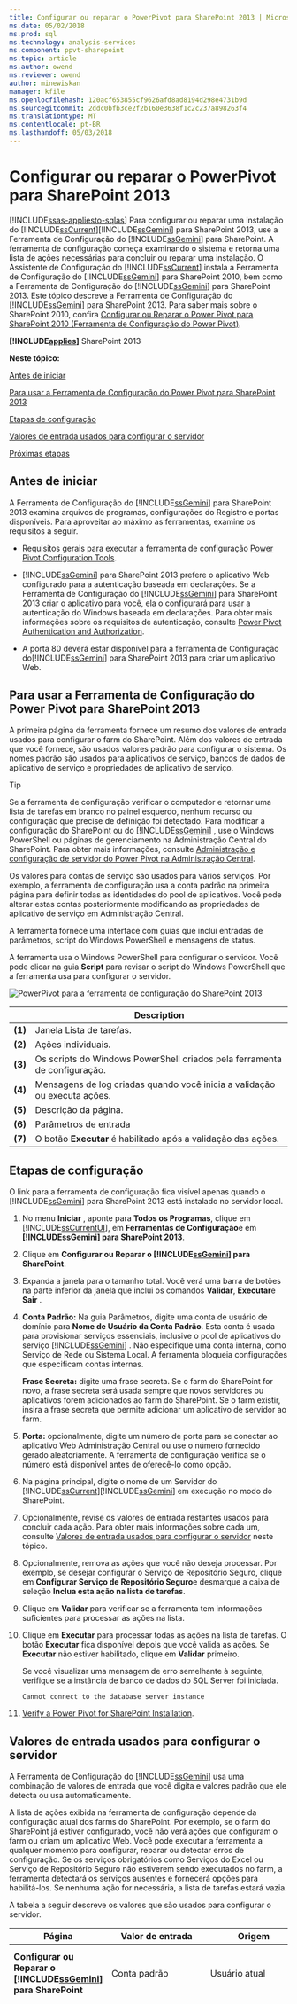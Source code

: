 ```yaml
---
title: Configurar ou reparar o PowerPivot para SharePoint 2013 | Microsoft Docs
ms.date: 05/02/2018
ms.prod: sql
ms.technology: analysis-services
ms.component: ppvt-sharepoint
ms.topic: article
ms.author: owend
ms.reviewer: owend
author: minewiskan
manager: kfile
ms.openlocfilehash: 120acf653855cf9626afd8ad8194d298e4731b9d
ms.sourcegitcommit: 2ddc0bfb3ce2f2b160e3638f1c2c237a898263f4
ms.translationtype: MT
ms.contentlocale: pt-BR
ms.lasthandoff: 05/03/2018
---
```

# <a name="configure-or-repair-power-pivot-for-sharepoint-2013"></a>Configurar ou reparar o PowerPivot para SharePoint 2013
[!INCLUDE[ssas-appliesto-sqlas](../../includes/ssas-appliesto-sqlas.md)]
  Para configurar ou reparar uma instalação do [!INCLUDE[ssCurrent](../../includes/sscurrent-md.md)][!INCLUDE[ssGemini](../../includes/ssgemini-md.md)] para SharePoint 2013, use a Ferramenta de Configuração do [!INCLUDE[ssGemini](../../includes/ssgemini-md.md)] para SharePoint. A ferramenta de configuração começa examinando o sistema e retorna uma lista de ações necessárias para concluir ou reparar uma instalação. O Assistente de Configuração do [!INCLUDE[ssCurrent](../../includes/sscurrent-md.md)] instala a Ferramenta de Configuração do [!INCLUDE[ssGemini](../../includes/ssgemini-md.md)] para SharePoint 2010, bem como a Ferramenta de Configuração do [!INCLUDE[ssGemini](../../includes/ssgemini-md.md)] para SharePoint 2013. Este tópico descreve a Ferramenta de Configuração do [!INCLUDE[ssGemini](../../includes/ssgemini-md.md)] para SharePoint 2013. Para saber mais sobre o SharePoint 2010, confira [Configurar ou Reparar o Power Pivot para SharePoint 2010 (Ferramenta de Configuração do Power Pivot)](http://msdn.microsoft.com/en-us/d61f49c5-efaa-4455-98f2-8c293fa50046).  
  
 **[!INCLUDE[applies](../../includes/applies-md.md)]**  SharePoint 2013  
  
 **Neste tópico:**  
  
 [Antes de iniciar](#bkmk_before)  
  
 [Para usar a Ferramenta de Configuração do Power Pivot para SharePoint 2013](#bkmk_using)  
  
 [Etapas de configuração](#bkmk_steps)  
  
 [Valores de entrada usados para configurar o servidor](#bkmk_input)  
  
 [Próximas etapas](#bkmk_nextsteps)  
  
##  <a name="bkmk_before"></a> Antes de iniciar  
 A Ferramenta de Configuração do [!INCLUDE[ssGemini](../../includes/ssgemini-md.md)] para SharePoint 2013 examina arquivos de programas, configurações do Registro e portas disponíveis. Para aproveitar ao máximo as ferramentas, examine os requisitos a seguir.  
  
-   Requisitos gerais para executar a ferramenta de configuração [Power Pivot Configuration Tools](../../analysis-services/power-pivot-sharepoint/power-pivot-configuration-tools.md).  
  
-   [!INCLUDE[ssGemini](../../includes/ssgemini-md.md)] para SharePoint 2013 prefere o aplicativo Web configurado para a autenticação baseada em declarações. Se a Ferramenta de Configuração do [!INCLUDE[ssGemini](../../includes/ssgemini-md.md)] para SharePoint 2013 criar o aplicativo para você, ela o configurará para usar a autenticação do Windows baseada em declarações. Para obter mais informações sobre os requisitos de autenticação, consulte [Power Pivot Authentication and Authorization](../../analysis-services/power-pivot-sharepoint/power-pivot-authentication-and-authorization.md).  
  
-   A porta 80 deverá estar disponível para a ferramenta de Configuração do[!INCLUDE[ssGemini](../../includes/ssgemini-md.md)] para SharePoint 2013 para criar um aplicativo Web.  
  
##  <a name="bkmk_using"></a> Para usar a Ferramenta de Configuração do Power Pivot para SharePoint 2013  
 A primeira página da ferramenta fornece um resumo dos valores de entrada usados para configurar o farm do SharePoint. Além dos valores de entrada que você fornece, são usados valores padrão para configurar o sistema. Os nomes padrão são usados para aplicativos de serviço, bancos de dados de aplicativo de serviço e propriedades de aplicativo de serviço.  
  
> [!TIP]  
>  Se a ferramenta de configuração verificar o computador e retornar uma lista de tarefas em branco no painel esquerdo, nenhum recurso ou configuração que precise de definição foi detectado. Para modificar a configuração do SharePoint ou do [!INCLUDE[ssGemini](../../includes/ssgemini-md.md)] , use o Windows PowerShell ou páginas de gerenciamento na Administração Central do SharePoint. Para obter mais informações, consulte [Administração e configuração de servidor do Power Pivot na Administração Central](../../analysis-services/power-pivot-sharepoint/power-pivot-server-administration-and-configuration-in-central-administration.md).  
  
 Os valores para contas de serviço são usados para vários serviços. Por exemplo, a ferramenta de configuração usa a conta padrão na primeira página para definir todas as identidades do pool de aplicativos. Você pode alterar estas contas posteriormente modificando as propriedades de aplicativo de serviço em Administração Central.  
  
 A ferramenta fornece uma interface com guias que inclui entradas de parâmetros, script do Windows PowerShell e mensagens de status.  
  
 A ferramenta usa o Windows PowerShell para configurar o servidor. Você pode clicar na guia **Script** para revisar o script do Windows PowerShell que a ferramenta usa para configurar o servidor.  
  
 ![PowerPivot para a ferramenta de configuração do SharePoint 2013](../../analysis-services/power-pivot-sharepoint/media/ssas-powerpivot-configtool-4-sharepoint2013-mainpage-configure.gif "PowerPivot para a ferramenta de configuração do SharePoint 2013")  
  
||Description|  
|-|-----------------|  
|**(1)**|Janela Lista de tarefas.|  
|**(2)**|Ações individuais.|  
|**(3)**|Os scripts do Windows PowerShell criados pela ferramenta de configuração.|  
|**(4)**|Mensagens de log criadas quando você inicia a validação ou executa ações.|  
|**(5)**|Descrição da página.|  
|**(6)**|Parâmetros de entrada|  
|**(7)**|O botão **Executar** é habilitado após a validação das ações.|  
  
##  <a name="bkmk_steps"></a> Etapas de configuração  
 O link para a ferramenta de configuração fica visível apenas quando o [!INCLUDE[ssGemini](../../includes/ssgemini-md.md)] para SharePoint 2013 está instalado no servidor local.  
  
1.  No menu **Iniciar** , aponte para **Todos os Programas**, clique em [!INCLUDE[ssCurrentUI](../../includes/sscurrentui-md.md)], em **Ferramentas de Configuração**e em **[!INCLUDE[ssGemini](../../includes/ssgemini-md.md)] para SharePoint 2013**.  
  
2.  Clique em **Configurar ou Reparar o [!INCLUDE[ssGemini](../../includes/ssgemini-md.md)] para SharePoint**.  
  
3.  Expanda a janela para o tamanho total. Você verá uma barra de botões na parte inferior da janela que inclui os comandos **Validar**, **Executar**e **Sair** .  
  
4.  **Conta Padrão:** Na guia Parâmetros, digite uma conta de usuário de domínio para **Nome de Usuário da Conta Padrão**. Esta conta é usada para provisionar serviços essenciais, inclusive o pool de aplicativos do serviço [!INCLUDE[ssGemini](../../includes/ssgemini-md.md)] . Não especifique uma conta interna, como Serviço de Rede ou Sistema Local. A ferramenta bloqueia configurações que especificam contas internas.  
  
     **Frase Secreta:** digite uma frase secreta. Se o farm do SharePoint for novo, a frase secreta será usada sempre que novos servidores ou aplicativos forem adicionados ao farm do SharePoint. Se o farm existir, insira a frase secreta que permite adicionar um aplicativo de servidor ao farm.  
  
5.  **Porta:** opcionalmente, digite um número de porta para se conectar ao aplicativo Web Administração Central ou use o número fornecido gerado aleatoriamente. A ferramenta de configuração verifica se o número está disponível antes de oferecê-lo como opção.  
  
6.  Na página principal, digite o nome de um Servidor do [!INCLUDE[ssCurrent](../../includes/sscurrent-md.md)][!INCLUDE[ssGemini](../../includes/ssgemini-md.md)] em execução no modo do SharePoint.  
  
7.  Opcionalmente, revise os valores de entrada restantes usados para concluir cada ação. Para obter mais informações sobre cada um, consulte [Valores de entrada usados para configurar o servidor](#bkmk_input) neste tópico.  
  
8.  Opcionalmente, remova as ações que você não deseja processar. Por exemplo, se desejar configurar o Serviço de Repositório Seguro, clique em **Configurar Serviço de Repositório Seguro**e desmarque a caixa de seleção **Inclua esta ação na lista de tarefas**.  
  
9. Clique em **Validar** para verificar se a ferramenta tem informações suficientes para processar as ações na lista.  
  
10. Clique em **Executar** para processar todas as ações na lista de tarefas. O botão **Executar** fica disponível depois que você valida as ações. Se **Executar** não estiver habilitado, clique em **Validar** primeiro.  
  
     Se você visualizar uma mensagem de erro semelhante à seguinte, verifique se a instância de banco de dados do SQL Server foi iniciada.  
  
    ```  
    Cannot connect to the database server instance  
    ```  
  
11. [Verify a Power Pivot for SharePoint Installation](../../analysis-services/instances/install-windows/verify-a-power-pivot-for-sharepoint-installation.md).  
  
##  <a name="bkmk_input"></a> Valores de entrada usados para configurar o servidor  
 A Ferramenta de Configuração do [!INCLUDE[ssGemini](../../includes/ssgemini-md.md)] usa uma combinação de valores de entrada que você digita e valores padrão que ele detecta ou usa automaticamente.  
  
 A lista de ações exibida na ferramenta de configuração depende da configuração atual dos farms do SharePoint. Por exemplo, se o farm do SharePoint já estiver configurado, você não verá ações que configuram o farm ou criam um aplicativo Web. Você pode executar a ferramenta a qualquer momento para configurar, reparar ou detectar erros de configuração. Se os serviços obrigatórios como Serviços do Excel ou Serviço de Repositório Seguro não estiverem sendo executados no farm, a ferramenta detectará os serviços ausentes e fornecerá opções para habilitá-los. Se nenhuma ação for necessária, a lista de tarefas estará vazia.  
  
 A tabela a seguir descreve os valores que são usados para configurar o servidor.  
  
|Página|Valor de entrada|Origem|Description|  
|----------|-----------------|------------|-----------------|  
|**Configurar ou Reparar o [!INCLUDE[ssGemini](../../includes/ssgemini-md.md)] para SharePoint**|Conta padrão|Usuário atual|A conta padrão é uma conta de usuário de domínio do Windows usada para provisionar serviços compartilhados no farm. Ela é usada para provisionar o seguinte:|  
||||-<br />                    [!INCLUDE[ssGemini](../../includes/ssgemini-md.md)] Padrão|  
||||- Serviço de Repositório Seguro|  
||||- Serviços do Excel|  
||||- A identidade do pool de aplicativos Web|  
||||- O administrador de conjunto de sites|  
||||- A conta autônoma de atualização de dados do [!INCLUDE[ssGemini](../../includes/ssgemini-md.md)] .|  
||||Por padrão, a conta de domínio do usuário atual é usada.<br /><br /> Observação: é recomendável substituir o valor padrão, a menos que você esteja configurando um servidor para fins de avaliação e de não produção.<br /><br /> É possível alterar as identidades do serviço após a configuração ou o reparo usando a Administração Central.<br /><br /> Opcionalmente, na ferramenta de Configuração do [!INCLUDE[ssGemini](../../includes/ssgemini-md.md)] , especifique contas dedicadas para o seguinte:|  
||||- Aplicativo Web, usando a página **Criar Aplicativo Web Padrão** (presumindo que a ferramenta esteja criando um aplicativo Web para o farm).|  
||||-<br />                    [!INCLUDE[ssGemini](../../includes/ssgemini-md.md)] , usando a página **Criar Conta Autônoma para Atualização de Dados** nesta ferramenta.|  
||Servidor de Banco de Dados|Instância nomeada local do [!INCLUDE[ssGemini](../../includes/ssgemini-md.md)] , se estiver disponível.|Se uma instância de mecanismo de banco de dados for instalada como uma instância nomeada do [!INCLUDE[ssGemini](../../includes/ssgemini-md.md)] , a ferramenta populará o campo de servidor de banco de dados com este nome de instância. Se você não instalou o mecanismo de banco de dados, este campo estará vazio.<br /><br /> O**Servidor de Banco de Dados**  é um parâmetro obrigatório. Pode ser qualquer versão ou edição de SQL Server que tenha suporte para farms do SharePoint.|  
||Frase Secreta|Entradas de usuário|Se estiver criando um novo farm, a frase secreta que você inserir será usada como a frase secreta para o farm. Se você estiver adicionando o [!INCLUDE[ssGemini](../../includes/ssgemini-md.md)] para SharePoint a um farm existente, digite a frase secreta de farm existente.|  
||Porta da Administração Central do SharePoint|Padrão, se necessário|Se o farm não estiver configurado, a ferramenta fornecerá opções para criar o farm, inclusive criar um ponto de extremidade de HTTP para a Administração Central. Ele escolhe um número de porta gerado aleatoriamente que não esteja em uso.|  
||[!INCLUDE[ssGemini](../../includes/ssgemini-md.md)] para Serviços do Excel ([ServerName]\ [!INCLUDE[ssGemini](../../includes/ssgemini-md.md)])|Entradas de usuário|O servidor do [!INCLUDE[ssGemini](../../includes/ssgemini-md.md)] é necessário para que os Serviços do Excel habilitem os recursos principais do [!INCLUDE[ssGemini](../../includes/ssgemini-md.md)] . O nome do servidor digitado nesta página também é adicionado à lista na página **Configurar Servidores do [!INCLUDE[ssGemini](../../includes/ssgemini-md.md)]**.|  
|**Configurar Novo Farm**|Servidor de Banco de Dados<br /><br /> Conta do Farm<br /><br /> Frase Secreta<br /><br /> Porta da Administração Central do SharePoint|Padrão, se necessário|O padrão das configurações é o valor inserido na página principal.|  
|**Criar um aplicativo de serviço do [!INCLUDE[ssGemini](../../includes/ssgemini-md.md)]**|Nome do Aplicativo de Serviço|Padrão|[!INCLUDE[ssGemini](../../includes/ssgemini-md.md)] padrão é **Default [!INCLUDE[ssGemini](../../includes/ssgemini-md.md)] Service Application**. Você pode substituir um valor diferente na ferramenta.|  
||Servidor de Banco de Dados|Padrão|O servidor de banco de dados que hospeda o banco de dados do aplicativo de serviço [!INCLUDE[ssGemini](../../includes/ssgemini-md.md)] . O nome do servidor padrão é o mesmo servidor de banco de dados usado para o farm. Você pode substituir um valor diferente do nome de servidor padrão.|  
||Nome do Banco de Dados|Padrão|O nome do banco de dados a ser criado para o Banco de Dados de Aplicativo de Serviço [!INCLUDE[ssGemini](../../includes/ssgemini-md.md)] . O nome de banco de dados padrão é baseado no nome de aplicativo de serviço, seguido por um GUID para garantir um nome exclusivo. Você pode substituir um valor diferente na ferramenta.|  
|**Criar Aplicativo Web Padrão**|Nome do Aplicativo Web|Padrão, se necessário|Se nenhum aplicativo Web existir, a ferramenta criará um. O aplicativo Web será configurado para a autenticação de modo clássico e escutará na porta 80. O tamanho máximo de carregamento de arquivo é definido para 2047, o máximo permitido pelo SharePoint. O maior tamanho de carregamento de arquivo é para acomodar os arquivos grandes do [!INCLUDE[ssGemini](../../includes/ssgemini-md.md)] que serão carregados no servidor.|  
||URL|Padrão, se necessário|A ferramenta cria uma URL baseada no nome do servidor, usando as mesmas convenções de nomenclatura de arquivo que o SharePoint.|  
||Pool de Aplicativos|Padrão, se necessário|A ferramenta cria um pool de aplicativos padrão no IIS.|  
||Conta e Senha do Pool de Aplicativos|Padrão, se necessário|A conta do pool de aplicativos é baseada na conta padrão, mas você pode substituí-la na ferramenta.|  
||Servidor de Banco de Dados|Padrão, se necessário|A instância de banco de dados padrão é pré-selecionada para armazenar o banco de dados de conteúdo do aplicativo, mas você pode especificar uma instância do SQL Server diferente na ferramenta.|  
||Nome do Banco de Dados|Padrão, se necessário|O nome do banco de dados do aplicativo. O nome de banco de dados é baseado nas convenções de nomenclatura de arquivo de SharePoint, mas você pode escolher um nome diferente.|  
|**Implantar Solução de Aplicativo Web**|URL|Padrão, se necessário|A URL padrão é do aplicativo Web padrão.|  
||Tamanho Máximo do Arquivo (em MB)|Padrão, se necessário|A configuração padrão é 2047. As bibliotecas de documentos do SharePoint também têm um tamanho máximo, e a configuração do [!INCLUDE[ssGemini](../../includes/ssgemini-md.md)] não deve exceder a configuração da biblioteca de documentos. Para obter mais informações, consulte [Configurar o tamanho máximo de upload de arquivo &#40;Power Pivot para SharePoint&#41;](../../analysis-services/power-pivot-sharepoint/configure-maximum-file-upload-size-power-pivot-for-sharepoint.md).|  
|**Criar Coleção de Sites**|Administrador do Site|Padrão, se necessário|A ferramenta usa a conta padrão. Você pode anulá-la na página **Criar Coleção de Sites** .|  
||Contact Email|Padrão, se necessário|Se o Microsoft Outlook estiver configurado no servidor, a ferramenta usará o endereço de email do usuário atual. Caso contrário, um valor de espaço reservado será usado.|  
||URL de site|Padrão, se necessário|A ferramenta cria uma URL de site, usando as mesmas convenções de nomenclatura de URL que o SharePoint.|  
||Título do site|Padrão, se necessário|A ferramenta adiciona o **Site do [!INCLUDE[ssGemini](../../includes/ssgemini-md.md)]** como o título padrão.|  
|**Ativar Recurso do [!INCLUDE[ssGemini](../../includes/ssgemini-md.md)] em uma Coleção de Sites**|URL de site||URL da coleção de sites para a qual você está ativando recursos do [!INCLUDE[ssGemini](../../includes/ssgemini-md.md)] .|  
||Habilite o recurso premium para este site||Habilite o recurso “PremiumSite” do site do SharePoint.|  
|**Criar Aplicativo de Serviço de Repositório Seguro**|Nome do Aplicativo de Serviço|Padrão, se necessário|Digite o nome do aplicativo do serviço de Repositório Seguro.|  
||Servidor de Banco de Dados|Entradas de usuário|Digite o nome do servidor de banco de dados a ser usado para o aplicativo de serviço de Repositório Seguro.|  
|**Criar Proxy de Aplicativo de Serviço de Repositório Seguro**|Nome do Aplicativo de Serviço|Padrão, se necessário|Digite o nome do aplicativo de serviço de Repositório Seguro que você digitou na página anterior.|  
||Proxy de aplicativo de serviço|Padrão, se necessário|Digite o nome do proxy de aplicativo do serviço de Repositório Seguro. O nome aparecerá no grupo de conexões padrão que associa aplicativos a aplicativos Web de conteúdo do SharePoint.|  
|**Atualizar Chave Mestra do Serviço de Repositório Seguro**|Proxy de aplicativo de serviço|Padrão, se necessário|Digite o nome do proxy do aplicativo de serviço de Repositório Seguro que você digitou na página anterior.|  
||Frase Secreta|Entradas de usuário|A chave mestra é usada para criptografia de dados. Por padrão, a frase secreta usada para gerar a chave é a mesma que é usada para provisionar novos servidores no farm. Você pode substituir a frase secreta padrão por uma frase secreta exclusiva.|  
|**Criar Conta Autônoma para DataRefresh**|ID do Aplicativo de Destino|Padrão, se necessário|Crie um aplicativo de destino para armazenar as credenciais para a atualização de dados autônoma do [!INCLUDE[ssGemini](../../includes/ssgemini-md.md)] .<br /><br /> A ID do aplicativo pode ser um texto descritivo.|  
||Nome Amigável para Aplicativo de Destino|Padrão, se necessário||  
||Nome de Usuário e Senha da Conta Autônoma|Padrão, se necessário|Digite as credenciais de uma conta de usuário do Windows que é usada pelo aplicativo de destino para executar a atualização de dados autônoma. Para obter mais informações, consulte [de atualização de dados de configuração dos serviços Excel, usando a conta de serviço autônoma no SharePoint Server 2013](http://technet.microsoft.com/library/hh525344\(office.15\).aspx) (http://technet.microsoft.com/en-us/library/hh525344(office.15).aspx).|  
||URL de site|Padrão, se necessário|Digite a URL do site da coleção de sites associada ao aplicativo de destino. Para associar a coleções de sites adicionais, use a Administração Central do SharePoint.|  
|**Criar Aplicativo de Serviço dos Serviços do Excel**|Nome do Aplicativo de Serviço|Padrão, se necessário|Digite um nome de aplicativo de serviço. Um banco de dados de aplicativos de serviço com o mesmo nome será criado no servidor de banco de dados do farm do SharePoint.|  
|**Configurar Servidores [!INCLUDE[ssGemini](../../includes/ssgemini-md.md)]**|Nome do Aplicativo de Serviço|Padrão, se necessário|Nome do aplicativo de serviço que você digitou na página anterior.|  
||[!INCLUDE[ssGemini](../../includes/ssgemini-md.md)] Nome do servidor||Lista de servidores registrados do [!INCLUDE[ssGemini](../../includes/ssgemini-md.md)] .<br /><br /> O nome do servidor digitado na página principal é adicionado automaticamente a essa página.|  
|**Registre o Suplemento do [!INCLUDE[ssGemini](../../includes/ssgemini-md.md)] como Controlador de Uso de Serviços do Excel**|Nome do Aplicativo de Serviço||Nome do aplicativo de serviço que você digitou na página anterior.|  
|||||  
  
 Se a ferramenta de Configuração do [!INCLUDE[ssGemini](../../includes/ssgemini-md.md)] para SharePoint 2013 criar o farm, ela criará os bancos de dados exigidos no servidor de banco de dados, usando as mesmas convenções de nomenclatura de arquivo do SharePoint. Não é possível alterar o nome do banco de dados do farm.  
  
 Se a ferramenta criar uma coleção de sites, criará um banco de dados de conteúdo no servidor de banco de dados, usando as mesmas convenções de nomenclatura de arquivo que o SharePoint. Não é possível alterar o nome do banco de dados do conteúdo.  
  
## <a name="verify-the-configuration"></a>Verificar a configuração  
 Consulte a seção "Verificar configuração do [!INCLUDE[ssGemini](../../includes/ssgemini-md.md)]" em [Configurar o PowerPivot e implantar soluções &#40;SharePoint 2013&#41;](../../analysis-services/instances/install-windows/configure-power-pivot-and-deploy-solutions-sharepoint-2013.md).  
  
##  <a name="bkmk_nextsteps"></a> Próximas etapas  
 Depois de concluir a instalação do servidor, há várias tarefas pós-instalação que devem ser executadas:  
  
-   Conceder permissões do SharePoint a indivíduos e grupos. Essa tarefa é necessária para permitir o acesso a sites e conteúdo.  
  
-   Alterar as identidades do pool de aplicativos de serviço para execução em uma conta diferente. Especificar identidades diferentes para serviços e aplicativos é uma prática recomendada do SharePoint para uma implantação segura.  
  
-   Criar sites confiáveis adicionais nos Serviços do Excel para que você possa variar as permissões e os parâmetros de configuração que funcionam melhor para o acesso a dados [!INCLUDE[ssGemini](../../includes/ssgemini-md.md)] .  
  
-   Instale provedores de dados geralmente usados para habilitar a atualização de dados do lado do servidor.  
  
### <a name="grant-sharepoint-permissions-to-workbook-users"></a>Conceder permissões do SharePoint a usuários de pastas de trabalho  
 Os usuários precisarão de permissões do SharePoint para publicar ou exibir pastas de trabalho. Conceda permissões de **Exibição** a usuários que precisam exibir pastas de trabalho publicadas e permissões de **Colaboração** a usuários que publicam ou gerenciam pastas de trabalho. Você deve ser um administrador do conjunto de sites para conceder permissões.  
  
1.  Em um site do SharePoint 2013, clique no ícone configurações ![configurações SharePoint](../../analysis-services/media/as-sharepoint2013-settings-gear.gif "configurações SharePoint") e, em seguida, clique em **configurações do Site**.  
  
2.  Clique em **Permissões de Site** no grupo de **Usuários e Permissões** .  
  
3.  Crie grupos quando necessário se você desejar um conjunto de usuários com permissões **Colaborar** e outro grupo para um conjunto de usuários apenas com permissões **Exibir** .  
  
4.  Insira o usuário de domínio do Windows ou as contas do grupo que devem ter associação nos grupos. Como anteriormente, não use endereços de email ou grupos de distribuição se o aplicativo estiver configurado para autenticação clássica.  
  
### <a name="install-data-providers-used-in-data-refresh-and-check-user-permissions"></a>Instalar provedores de dados usados na atualização de dados e verificar permissões de usuário  
 A atualização de dados do servidor permite que os usuários reimportem dados atualizados para suas pastas de trabalho no modo autônomo. Para que a atualização de dados seja bem-sucedida, o servidor executando o Analysis Services no modo do SharePoint deverá ter os mesmos provedores de dados que foram usados originalmente para importar os dados. Além disso, a conta de usuário na qual a atualização de dados é executada frequentemente requer permissões de leitura nas fontes de dados externas. Verifique os requisitos para habilitar e configurar a atualização de dados para garantir êxito no resultado. Para saber mais, confira [Atualização de dados Power Pivot com SharePoint 2010](http://msdn.microsoft.com/en-us/01b54e6f-66e5-485c-acaa-3f9aa53119c9).  
  
> [!NOTE]  
>  Para o [!INCLUDE[ssCurrent](../../includes/sscurrent-md.md)][!INCLUDE[ssGemini](../../includes/ssgemini-md.md)] para SharePoint 2013, os provedores de dados são instalados quando você executa o instalador **spPowerPivot.msi** e a Ferramenta de Configuração do [!INCLUDE[ssGemini](../../includes/ssgemini-md.md)] para SharePoint 2013. Para obter mais informações, consulte [Instalar ou desinstalar o suplemento do Power Pivot para SharePoint &#40;SharePoint 2013&#41;](../../analysis-services/instances/install-windows/install-or-uninstall-the-power-pivot-for-sharepoint-add-in-sharepoint-2013.md).  
  
### <a name="change-application-pool-and-service-identities-in-sharepoint"></a>Alterar o pool de aplicativos e as identidades de serviço no SharePoint  
 A Ferramenta de Configuração do [!INCLUDE[ssGemini](../../includes/ssgemini-md.md)] provisiona recursos do farm, aplicativos e serviços a serem executados em uma única conta. Isso simplifica a instalação, mas não resulta em uma implantação que atende aos requisitos de segurança de um farm do SharePoint. Para criar uma implantação mais robusta, altere os pools de aplicativos e as identidades de serviço para serem executados em contas diferentes após a conclusão da instalação. Para obter mais informações, consulte [Configurar contas de serviço do Power Pivot](../../analysis-services/power-pivot-sharepoint/configure-power-pivot-service-accounts.md).  
  
### <a name="create-additional-trusted-sites-in-excel-services"></a>Crie sites de confiança adicionais nos Serviços do Excel  
 Você pode adicionar sites confiáveis nos Serviços do Excel para variar as permissões e os parâmetros de configuração em sites que fornecem pastas de trabalho do Excel e dados [!INCLUDE[ssGemini](../../includes/ssgemini-md.md)] . Para obter mais informações, consulte [Create a trusted location for Power Pivot sites in Central Administration](../../analysis-services/power-pivot-sharepoint/create-a-trusted-location-for-power-pivot-sites-in-central-administration.md).  
  
### <a name="build-a-includessgeminiincludesssgemini-mdmd-workbook"></a>Criar uma pasta de trabalho [!INCLUDE[ssGemini](../../includes/ssgemini-md.md)]  
 Depois de instalar os componentes do servidor em um farm, você poderá criar sua primeira pasta de trabalho do Excel 2013 que usa os dados [!INCLUDE[ssGemini](../../includes/ssgemini-md.md)] inseridos e, em seguida, publicá-la em uma biblioteca do SharePoint. Opcionalmente, você pode carregar ou publicar uma pasta de trabalho de exemplo do [!INCLUDE[ssGemini](../../includes/ssgemini-md.md)] para verificar o acesso a dados [!INCLUDE[ssGemini](../../includes/ssgemini-md.md)] no SharePoint. Para obter mais informações, consulte o seguinte:  
  
-   [Power Pivot ajuda](https://support.office.com/en-us/article/Power-Pivot-Help-241aac41-92e3-4e46-ae58-2f2cd7dbcf4f) (https://support.office.com/en-us/article/Power-Pivot-Help-241aac41-92e3-4e46-ae58-2f2cd7dbcf4f).  
  
-   [Iniciar o Power Pivot no Excel 2013 em](http://office.microsoft.com/excel-help/start-powerpivot-in-excel-2013-add-in-HA102837097.aspx?CTT=5&origin=HA102837110) (http://office.microsoft.com/excel-help/start-powerpivot-in-excel-2013-add-in-HA102837097.aspx?CTT=5&origin=HA102837110).  
  
### <a name="add-additional-analysis-services-servers-in-sharepoint-mode"></a>Adicionar mais servidores do Analysis Services no modo do SharePoint  
 Com o tempo, se você determinar a necessidade de armazenamento de dados e recursos de processamento adicionais, poderá adicionar mais servidores executando o Analysis Services no modo do SharePoint ao farm. Para o [!INCLUDE[ssCurrent](../../includes/sscurrent-md.md)][!INCLUDE[ssGemini](../../includes/ssgemini-md.md)] para SharePoint 2013, instale novos servidores do [!INCLUDE[ssASnoversion](../../includes/ssasnoversion-md.md)] no modo do SharePoint e configure os Serviços do Excel. Para obter mais informações, consulte a seção “Além da instalação do servidor único” de [Instale o Analysis Services no modo do Power Pivot](../../analysis-services/instances/install-windows/install-analysis-services-in-power-pivot-mode.md).  
  
## <a name="additional-resources"></a>Recursos adicionais  
 ![Configurações do SharePoint](../../analysis-services/media/as-sharepoint2013-settings-gear.gif "configurações SharePoint") [enviar comentários e informações de contato por meio do SQL Server Feedback](https://feedback.azure.com/forums/908035-sql-server).  
  
## <a name="see-also"></a>Consulte também  
 [Instalar ou desinstalar o suplemento do Power Pivot para SharePoint &#40;SharePoint 2013&#41;](../../analysis-services/instances/install-windows/install-or-uninstall-the-power-pivot-for-sharepoint-add-in-sharepoint-2013.md)   
 [Ferramentas de configuração do Power Pivot](../../analysis-services/power-pivot-sharepoint/power-pivot-configuration-tools.md)   
 [Administração e configuração de servidor do Power Pivot na Administração Central](../../analysis-services/power-pivot-sharepoint/power-pivot-server-administration-and-configuration-in-central-administration.md)   
 [Atualizar pastas de trabalho e atualização de dados agendada & #40; SharePoint 2013 & #41;](../../analysis-services/instances/install-windows/upgrade-workbooks-and-scheduled-data-refresh-sharepoint-2013.md)  
  
  
